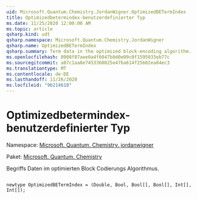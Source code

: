 ```yaml
---
uid: Microsoft.Quantum.Chemistry.JordanWigner.OptimizedBETermIndex
title: Optimizedbetermindex-benutzerdefinierter Typ
ms.date: 11/25/2020 12:00:00 AM
ms.topic: article
qsharp.kind: udt
qsharp.namespace: Microsoft.Quantum.Chemistry.JordanWigner
qsharp.name: OptimizedBETermIndex
qsharp.summary: Term data in the optimized block-encoding algorithm.
ms.openlocfilehash: 0908f87aee0a4f6047b8d0e09c0f1595033eb77c
ms.sourcegitcommit: a87c1aa8e7453360025e47ba614f25b02ea84ec3
ms.translationtype: MT
ms.contentlocale: de-DE
ms.lasthandoff: 11/26/2020
ms.locfileid: "96214618"
---
```

# <a name="optimizedbetermindex-user-defined-type"></a>Optimizedbetermindex-benutzerdefinierter Typ

Namespace: [Microsoft. Quantum. Chemistry. jordanwigner](xref:Microsoft.Quantum.Chemistry.JordanWigner)

Paket: [Microsoft. Quantum. Chemistry](https://nuget.org/packages/Microsoft.Quantum.Chemistry)


Begriffs Daten im optimierten Block Codierungs Algorithmus.

```qsharp

newtype OptimizedBETermIndex = (Double, Bool, Bool[], Bool[], Int[], Int[]);
```

